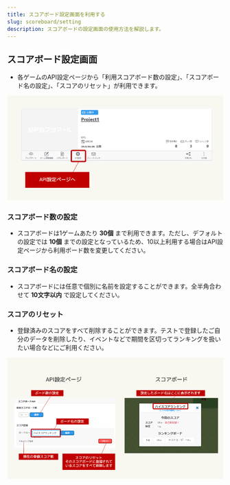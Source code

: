 ```yaml
---
title: スコアボード設定画面を利用する
slug: scoreboard/setting
description: スコアボードの設定画面の使用方法を解説します。
---
```


## スコアボード設定画面
- 各ゲームのAPI設定ページから「利用スコアボード数の設定」、「スコアボード名の設定」、「スコアのリセット」が利用できます。

![API設定](/images/api_setting.png)

### スコアボード数の設定
- スコアボードは1ゲームあたり **30個** まで利用できます。ただし、デフォルトの設定では **10個** までの設定となっているため、10以上利用する場合はAPI設定ページから利用ボード数を変更してください。

### スコアボード名の設定
- スコアボードには任意で個別に名前を設定することができます。全半角合わせて **10文字以内** で設定してください。

### スコアのリセット
- 登録済みのスコアをすべて削除することができます。テストで登録したご自分のデータを削除したり、イベントなどで期間を区切ってランキングを扱いたい場合などにご利用ください。

![スコアボード設定](/images/scoreboard_setting.png)
